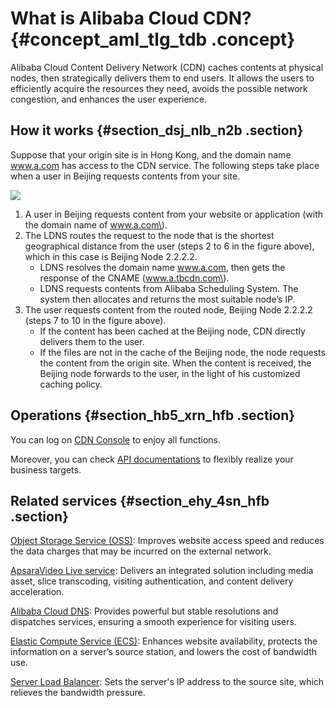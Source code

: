 # What is Alibaba Cloud CDN? {#concept_aml_tlg_tdb .concept}

Alibaba Cloud Content Delivery Network \(CDN\) caches contents at physical nodes, then strategically delivers them to end users. It allows the users to efficiently acquire the resources they need, avoids the possible network congestion, and enhances the user experience.

## How it works {#section_dsj_nlb_n2b .section}

Suppose that your origin site is in Hong Kong, and the domain name www.a.com has access to the CDN service. The following steps take place when a user in Beijing requests contents from your site.

![](http://static-aliyun-doc.oss-cn-hangzhou.aliyuncs.com/assets/img/5098/15434566584886_en-US.png)

1.  A user in Beijing requests content from your website or application \(with the domain name of www.a.com\).
2.  The LDNS routes the request to the node that is the shortest geographical distance from the user \(steps 2 to 6 in the figure above\), which in this case is Beijing Node 2.2.2.2.
    -   LDNS resolves the domain name www.a.com, then gets the response of the CNAME \(www.a.tbcdn.com\).
    -   LDNS requests contents from Alibaba Scheduling System. The system then allocates and returns the most suitable node’s IP.
3.  The user requests content from the routed node, Beijing Node 2.2.2.2 \(steps 7 to 10 in the figure above\).
    -   If the content has been cached at the Beijing node, CDN directly delivers them to the user.
    -   If the files are not in the cache of the Beijing node, the node requests the content from the origin site. When the content is received, the Beijing node forwards to the user, in the light of his customized caching policy.

## Operations {#section_hb5_xrn_hfb .section}

You can log on [CDN Console](https://partners-intl.console.aliyun.com/#/cdn) to enjoy all functions.

Moreover, you can check [API documentations](https://www.alibabacloud.com/help/doc-detail/27155.htm) to flexibly realize your business targets.

## Related services {#section_ehy_4sn_hfb .section}

[Object Storage Service \(OSS\)](https://partners-intl.aliyun.com/help/product/31815.htm): Improves website access speed and reduces the data charges that may be incurred on the external network.

[ApsaraVideo Live service](https://partners-intl.aliyun.com/help/product/29949.htm): Delivers an integrated solution including media asset, slice transcoding, visiting authentication, and content delivery acceleration.

[Alibaba Cloud DNS](https://partners-intl.aliyun.com/help/product/34269.htm): Provides powerful but stable resolutions and dispatches services, ensuring a smooth experience for visiting users.

[Elastic Compute Service \(ECS\)](https://partners-intl.aliyun.com/help/product/25365.htm): Enhances website availability, protects the information on a server’s source station, and lowers the cost of bandwidth use.

[Server Load Balancer](https://partners-intl.aliyun.com/help/product/27537.htm): Sets the server's IP address to the source site, which relieves the bandwidth pressure.

